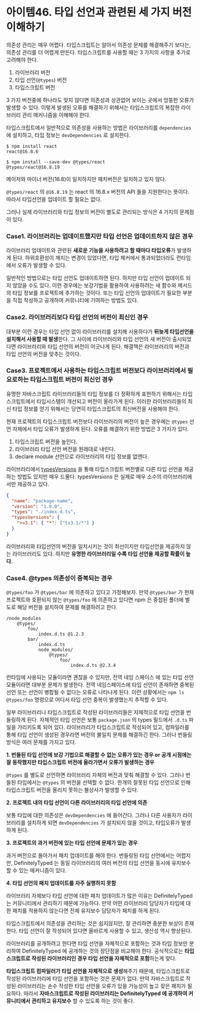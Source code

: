 # 아이템46. 타입 선언과 관련된 세 가지 버전 이해하기

의존성 관리는 매우 어렵다. 타입스크립트는 알아서 의존성 문제를 해결해주기 보다는, 의존성 관리를 더 어렵게 만든다. 타입스크립트를 사용할 때는 3 가지의 사항을 추가로 고려해야 한다.

1. 라이브러리 버전
2. 타입 선언(`@types`) 버전
3. 타입스크립트 버전

3 가지 버전중에 하나라도 맞지 않다면 의존성과 상관없어 보이는 곳에서 엉뚱한 오류가 발생할 수 있다. 이렇게 발생된 오류를 해결하기 위해서는 타입스크립트의 복잡한 라이브러리 관리 매커니즘을 이해해야 한다.

타입스크립트에서 일반적으로 의존성을 사용하는 방법은 라이브러리를 `dependencies` 에 설치하고, 타입 정보는 `devDependencies` 로 설치한다.

```
$ npm install react
react@16.8.6

$ npm install --save-dev @types/react
@types/react@16.8.19
```

메이저와 마이너 버전(16.8)이 일치하지만 패치버전은 일치하고 있지 않다.

`@types/react` 의 `@16.8.19` 는 react 의 16.8.x 버전의 API 들을 지원한다는 뜻이다. 따라서 타입선언을 업데이트 할 필요는 없다.

그러나 실제 라이브러리와 타입 정보의 버전이 별도로 관리되는 방식은 4 가지의 문제점이 있다.

### Case1. 라이브러리는 업데이트했지만 타입 선언은 업데이트하지 않은 경우

라이브러리 업데이트와 관련된 **새로운 기능을 사용하려고 할 때마다 타입오류**가 발생하게 된다. 하위호환성이 깨지는 변경이 있었다면, 타입 체커에서 통과되었더라도 런타임에서 오류가 발생할 수 있다.

일반적인 방법으로는 타입 선언도 업데이트하면 된다. 하지만 타입 선언이 업데이트 되지 않았을 수도 있다. 이런 경우에는 보강기법을 활용하여 사용하려는 새 함수와 메서드의 타입 정보를 프로젝트에 추가하는 것이다. 또는 타입 선언의 업데이트가 필요한 부분을 직접 작성하고 공개하여 커뮤니티에 기여하는 방법도 있다.

### Case2. 라이브러리보다 타입 선언의 버전이 최신인 경우

대부분 이런 경우는 타입 선언 없이 라이브러리를 설치해 사용하다가 **뒤늦게 타입선언을 설치해서 사용할 때 발생**한다. 그 사이에 라이브러리와 타입 선언의 새 버전이 출시되었다면 라이브러리와 타입 선언의 버전이 어긋나게 된다. 해결책은 라이브러리의 버전과 타입 선언의 버전을 맞추는 것이다.

### Case3. 프로젝트에서 사용하는 타입스크립트 버전보다 라이브러리에서 필요로하는 타입스크립트 버전이 최신인 경우

유명한 자바스크립트 라이브러리들의 타입 정보를 더 정확하게 표현하기 위해서는 타입스크립트에서 타입시스템이 개선되고 버전이 올라가게 된다. 이러한 라이브러리들의 최신 타입 정보를 얻기 위해서는 당연히 타입스크립트의 최신버전을 사용해야 한다.

현재 프로젝트의 타입스크립트 버전보다 라이브러리의 버전이 높은 경우에는 `@types` 선언 자체에서 타입 오류가 발생하게 된다. 오류를 해결하기 위한 방법은 3 가지가 있다.

1. 타입스크립트 버전을 높인다.
2. 라이브러리 타입 선언 버전을 원래대로 내린다.
3. declare module 선언으로 라이브러리의 타입 정보를 없앤다.

라이브러리에서 [typesVersions](https://www.typescriptlang.org/docs/handbook/declaration-files/publishing.html) 을 통해 타입스크립트 버전별로 다른 타입 선언을 제공하는 방법도 있지만 매우 드물다. typesVersions 은 실제로 매우 소수의 라이브러리에서만 제공하고 있다.

```json
{
  "name": "package-name",
  "version": "1.0.0",
  "types": "./index.d.ts",
  "typesVersions": {
    ">=3.1": { "*": ["ts3.1/*"] }
  }
}
```

라이브러리와 타입선언의 버전을 일치시키는 것이 최선이지만 타입선언을 제공하지 않는 라이브러리도 있다. 하지만 **유명한 라이브러리일 수록 타입 선언을 제공할 확률이 높다**.

### Case4. @types 의존성이 중복되는 경우

`@types/foo` 가 `@types/bar` 에 의존하고 있다고 가정해보자. 만약 `@types/bar` 가 현재 프로젝트와 호환되지 않는 `@types/foo` 에 의존하고 있다면 npm 은 중첩된 폴더에 별도로 해당 버전을 설치하여 문제를 해결하려고 한다.

```
/node_modules
	@types/
		foo/
			index.d.ts @1.2.3
		bar/
			index.d.ts
			node_modules/
				@types/
					foo/
						index.d.ts @2.3.4
```

런타임에 사용되는 모듈이라면 괜찮을 수 있지만, 전역 네임 스페이스 에 있는 타입 선언 모듈이라면 대부분 문제가 발생한다. 전역 네임스페이스에 타입 선언이 존재하면 중복된 선언 또는 선언이 병합될 수 없다는 오류로 나타나게 된다. 이런 상황에서는 `npm ls @types/foo` 명령으로 어디서 타입 선언 중복이 발생했는지 추적할 수 있다.

일부 라이브러리나 타입스크립트로 작성된 라이브러리들은 자체적으로 타입 선언을 번들링하게 된다. 자체적인 타입 선언은 보통 `package.json` 의 types 필드에서 `.d.ts` 파일을 가리키도록 되어 있다. 라이브러리가 타입스크립트로 작성되어 있고, 컴파일러를 통해 타입 선언이 생성된 경우라면 버전의 불일치 문제를 해결하긴 한다. 그러나 번들링 방식은 여러 문제를 가지고 있다.

**1. 번들된 타입 선언에 보강 기법으로 해결할 수 없는 오류가 있는 경우 or 공개 시점에는 잘 동작했지만 타입스크립트 버전에 올라가면서 오류가 발생하는 경우**

`@types` 를 별도로 선언하면 라이브러리 자체의 버전과 맞춰 해결할 수 있다. 그러나 번들된 타입에서는 `@types` 의 버전을 선택할 수 없다. 한개의 잘못된 타입 선언으로 인해 타입스크립트 버전을 올리지 못하는 불상사가 발생할 수 있다.

**2. 프로젝트 내의 타입 선언이 다른 라이브러리의 타입 선언에 의존**

보통 타입에 대한 의존성은 `devDependencies` 에 들어간다. 그러나 다른 사용자가 라이브러리를 설치하게 되면 `devDependencies` 가 설치되지 않을 것이고, 타입오류가 발생하게 된다.

**3. 프로젝트의 과거 버전에 있는 타입 선언에 문제가 있는 경우**

과거 버전으로 돌아가서 패치 업데이트를 해야 한다. 번들링된 타입 선언에서는 어렵지만, DefinitelyTyped 는 동일 라이브러리의 여러 버전의 타입 선언을 동시에 유지보수할 수 있는 매커니즘이 있다.

**4. 타입 선언의 패치 업데이트를 자주 실행하지 못함**

라이브러리 자체보다 타입 선언에 대한 패치 업데이트가 많은 이유는 DefinitelyTyped 는 커뮤니티에서 관리하기 때문에 가능하다. 만약 어떤 라이브러리 담당자가 타입에 대한 패치를 적용하지 않는다면 전체 유지보수 담당자가 패치를 하게 된다.

타입스크립트에서 의존성을 관리하는 것은 쉽지않지만, 잘 관리하면 충분한 보상이 존재한다. 타입 선언이 잘 작성되어 있다면 올바르게 사용할 수 있고, 생산성 역시 향상된다.

라이브러리를 공개하려고 한다면 타입 선언을 자체적으로 포함하는 것과 타입 정보만 분리하여 DefinitelyTyped 에 공개하는 것의 장단점을 비교해야 한다. 공식적으로는 **타입스크립트로 작성된 라이브러리인 경우 타입 선언을 자체적으로 포함**하는게 맞다.

**타입스크립트 컴파일러가 타입 선언을 자체적으로 생성**해주기 때문에, 타입스크립트로 작성된 라이브러리에 타입 선언을 포함하는 것은 문제가 없다. 만약 자바스크립트로 작성된 라이브러리는 손수 작성한 타입 선언을 오류가 있을 가능성이 높고 잦은 패치가 필요하다. 따라서 **자바스크립트로 작성된 라이브러리는 DefinitelyTyped 에 공개하여 커뮤니티에서 관리하고 유지보수** 할 수 있도록 하는 것이 좋다.
